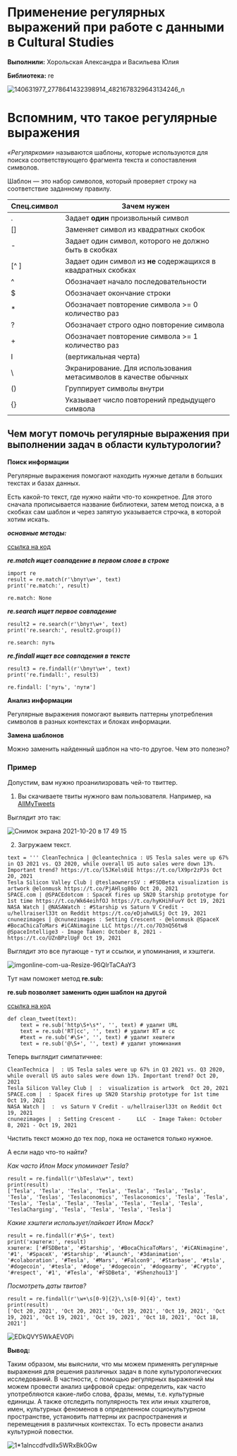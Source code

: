 # Применение регулярных выражений при работе с данными в Cultural Studies


**Выполнили:** Хорольская Александра и Васильева Юлия


**Библиотека:** re 


![140631977_2778641432398914_4821678329643134246_n](https://user-images.githubusercontent.com/90963236/138100732-6beb58c9-2fca-4cc9-9d6e-97433e16a8dc.png)


# Вспомним, что такое регулярные выражения

*«Регулярками»* называются шаблоны, которые используются для поиска соответствующего фрагмента текста и сопоставления символов.

Шаблон — это набор символов, который проверяет строку на соответствие заданному правилу.

| Спец.символ  | Зачем нужен |
| ------------- | ------------- |
| . | Задает **один** произвольный символ |
| []  | Заменяет символ из квадратных скобок |
| - | Задает один символ, которого не должно быть в скобках |
| [^ ]  | Задает один символ из **не** содержащихся в квадратных скобках |
| ^ | Обозначает начало последовательности |
| $ | Обозначает окончание строки |
| * | Обозначает повторение символа >= 0 количество раз |
| ? | Обозначает строго одно повторение символа |
| + | Обозначает повторение символа >= 1 количество раз |
| I | (вертикальная черта) | Логическое **ИЛИ** |
| \ | Экранирование. Для использования метасимволов в качестве обычных|
| () | Группирует символы внутри |
| {} | Указывает число повторений предыдущего символа |

## Чем могут помочь регулярные выражения при выполнении задач в области культурологии? 

**Поиск информации**

Регулярные выражения помогают находить нужные детали в больших текстах и базах данных. 

Есть какой-то текст, где нужно найти что-то конкретное. Для этого сначала прописывается название библиотеки, затем метод поиска, а в скобках сам шаблон и через запятую указывается строчка, в которой хотим искать.

**_основные методы:_**

[ссылка на код](https://colab.research.google.com/drive/15Hhv1Ep_3UtyjOAAbg9siKqUIiCjNz9C#scrollTo=3eP7-kSPAtJm)

**_re.match ищет совпадение в первом слове в строке_**
```{python}
import re
result = re.match(r'\bпут\w+', text)
print('re.match:', result)

```
```{python}
re.match: None
```

**_re.search ищет первое совпадение_**

```{python}
result2 = re.search(r'\bпут\w+', text)
print('re.search:', result2.group())
```
```{python}
re.search: путь
```

**_re.findall ищет все совпадения в тексте_**

```{python}
result3 = re.findall(r'\bпут\w+', text)
print('re.findall:', result3)
```

```{python}
re.findall: ['путь', 'пути']
```
**Анализ информации**

Регулярные выражения помогают выявить паттерны употребления символов в разных контекстах и блоках информации. 

**Замена шаблонов**

Можно заменить найденный шаблон на что-то другое. Чем это полезно? 

### Пример
 
Допустим, вам нужно проанилизровать чей-то твиттер. 
1. Вы скачиваете твиты нужного вам пользователя. Например, на [AllMyTweets](https://www.allmytweets.net/connect/)

Выглядит это так: 
 
 ![Снимок экрана 2021-10-20 в 17 49 15](https://user-images.githubusercontent.com/90963236/138120071-a18fe50a-d5c9-45b7-a314-a0cb67f2c764.png)

2. Загружаем текст. 

```{python}
text = ''' CleanTechnica | @cleantechnica : US Tesla sales were up 67% in Q3 2021 vs. Q3 2020, while overall US auto sales were down 13%. Important trend? https://t.co/l5JKels0iE https://t.co/lX9pr2zPJs Oct 20, 2021 
Tesla Silicon Valley Club | @teslaownersSV : #FSDBeta visualization is artwork @elonmusk https://t.co/PjAHlsg80o Oct 20, 2021 
SPACE.com | @SPACEdotcom : SpaceX fires up SN20 Starship prototype for 1st time https://t.co/Wk64eihfOJ https://t.co/hyKHihFuvY Oct 19, 2021 
NASA Watch | @NASAWatch : #Starship vs Saturn V Credit - u/hellraiserl33t on Reddit https://t.co/eDjahwULSj Oct 19, 2021 
cnunezimages | @cnunezimages : Setting Crescent - @elonmusk @SpaceX #BocaChicaToMars #iCANimagine LLC https://t.co/7O3nQ56tw8 @SpaceIntellige3 - Image Taken: October 8, 2021 - https://t.co/UZnBPzlUgF Oct 19, 2021 
```
 Выглядит это все пугающе - тут и ссылки, и упоминания, и хэштеги.  
 
![imgonline-com-ua-Resize-96QIrTaCAaY3](https://user-images.githubusercontent.com/90963236/138121868-ba15238e-aa3f-41a9-a011-0bfbb6f64c0e.jpg)

Тут нам поможет метод **re.sub:**

**re.sub позволяет заменить один шаблон на другой**

[ссылка на код](https://colab.research.google.com/drive/15Hhv1Ep_3UtyjOAAbg9siKqUIiCjNz9C#scrollTo=3eP7-kSPAtJm)

```{python}
def clean_tweet(text):  
	text = re.sub('http\S+\s*', '', text) # удалит URL  
	text = re.sub('RT|cc', '', text) # удалит RT и cc  
	#text = re.sub('#\S+', '', text) # удалит хештеги  
	text = re.sub('@\S+', '', text) # удалит упоминания 
```

Теперь выглядит симпатичнее: 

```{python}
CleanTechnica |  : US Tesla sales were up 67% in Q3 2021 vs. Q3 2020, while overall US auto sales were down 13%. Important trend? Oct 20, 2021
Tesla Silicon Valley Club |  :  visualization is artwork  Oct 20, 2021 
SPACE.com |  : SpaceX fires up SN20 Starship prototype for 1st time Oct 19, 2021 
NASA Watch |  :  vs Saturn V Credit - u/hellraiserl33t on Reddit Oct 19, 2021 
cnunezimages |  : Setting Crescent -     LLC  - Image Taken: October 8, 2021 - Oct 19, 2021
```

Чистить текст можно до тех пор, пока не останется только нужное. 

А если надо что-то найти? 

_Как часто Илон Маск упоминает Tesla?_

```{python}
result = re.findall(r'\bTesla\w*', text)
print(result)
['Tesla', 'Tesla', 'Tesla', 'Tesla', 'Tesla', 'Tesla', 'Tesla', 'Tesla', 'Teslas', 'Teslaconomics', 'Teslaconomics', 'Tesla', 'Tesla', 'Tesla', 'Tesla', 'Tesla', 'Tesla', 'Tesla', 'Tesla', 'Tesla', 'TeslaCharging', 'Tesla', 'Tesla', 'Tesla', 'Tesla']
```
_Какие хэштеги использует/лайкает Илон Маск?_

```{python}
result = re.findall(r'#\S+', text)
print('хэштеги:', result)
хэштеги: ['#FSDBeta', '#Starship', '#BocaChicaToMars', '#iCANimagine', '#1', '#SpaceX', '#Starship', '#launch', '#3danimation', '#colaboration', '#Tesla', '#Mars', '#Falcon9', '#Starbase', '#tsla', '#dogecoin', '#tesla', '#doge', '#dogecoin', '#dogearmy', '#Crypto', '#respect', '#1', '#Tesla', '#FSDBeta', '#Shenzhou13']
```

_Посмотреть даты твитов?_

```{python}
result = re.findall(r'\w+\s[0-9]{2}\,\s[0-9]{4}', text)
print(result)
['Oct 20, 2021', 'Oct 20, 2021', 'Oct 19, 2021', 'Oct 19, 2021', 'Oct 19, 2021', 'Oct 19, 2021', 'Oct 19, 2021', 'Oct 18, 2021', 'Oct 18, 2021']
```
![EDkQVY5WkAEV0Pi](https://user-images.githubusercontent.com/90963236/138132828-f9004581-11ec-44d1-bf92-d8198d64f23c.jpg)

**Вывод:**

Таким образом, мы выяснили, что мы можем применять регулярные выражения для решения различных задач в поле культурологических исследований. В частности, с помощью регулярных выражений мы можем провести анализ цифровой среды: определить, как часто употребляются какие-либо слова, фразы, мемы, т.е. культурные единицы. А также отследить популярность тех или иных хэштегов, имен, культурных феноменов в определенном социокультурном пространстве, установить паттерны их распространения и перемещения в различных контекстах. То есть провести анализ культурной повестки.

![1*1aInccdfvdlIx5WRxBk0Gw](https://user-images.githubusercontent.com/90963236/138158602-7a722ac2-0f22-4928-a1fc-2adc15d4ee3e.jpeg)

